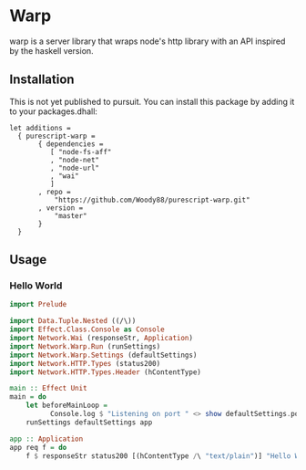 # Warp

warp is a server library that wraps node's http library with an API inspired by the haskell version.   

## Installation

This is not yet published to pursuit. 
You can install this package by adding it to your packages.dhall:

```dhall
let additions =
  { purescript-warp =
       { dependencies =
          [ "node-fs-aff"
          , "node-net"
          , "node-url"
          , "wai"
          ]
       , repo =
           "https://github.com/Woody88/purescript-warp.git"
       , version =
           "master"
       }
  }
```
## Usage 

### Hello World 
```purescript 
import Prelude 

import Data.Tuple.Nested ((/\))
import Effect.Class.Console as Console 
import Network.Wai (responseStr, Application)
import Network.Warp.Run (runSettings)
import Network.Warp.Settings (defaultSettings)
import Network.HTTP.Types (status200)
import Network.HTTP.Types.Header (hContentType)

main :: Effect Unit
main = do 
    let beforeMainLoop = 
          Console.log $ "Listening on port " <> show defaultSettings.port
    runSettings defaultSettings app 

app :: Application
app req f = do
    f $ responseStr status200 [(hContentType /\ "text/plain")] "Hello World!"
```